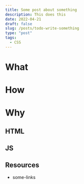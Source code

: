```yaml
---
title: Some post about something
description: This does this
date: 2022-04-21
draft: false
slug: /posts/todo-write-something
type: "post"
tags:
  - CSS
---
```


# What

# How

# Why

## HTML

## JS

## Resources

- some-links
